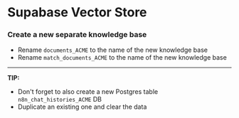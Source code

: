 # Supabase Vector Store

### Create a new separate knowledge base

- Rename `documents_ACME` to the name of the new knowledge base
- Rename `match_documents_ACME` to the name of the new knowledge base

--- 
**TIP:**
- Don't forget to also create a new Postgres table `n8n_chat_histories_ACME` DB 
- Duplicate an existing one and clear the data
